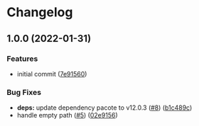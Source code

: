 # Changelog

## 1.0.0 (2022-01-31)


### Features

* initial commit ([7e91560](https://github.com/netlify/submit-build-plugin-action/commit/7e91560c7c2ba722dcb034df55b81fdc6290bbd7))


### Bug Fixes

* **deps:** update dependency pacote to v12.0.3 ([#8](https://github.com/netlify/submit-build-plugin-action/issues/8)) ([b1c489c](https://github.com/netlify/submit-build-plugin-action/commit/b1c489cb9ac428eff2b1a1070e0ad6a4239c1437))
* handle empty path ([#5](https://github.com/netlify/submit-build-plugin-action/issues/5)) ([02e9156](https://github.com/netlify/submit-build-plugin-action/commit/02e9156346e41d1f249106dad85c9664cac61b4a))
